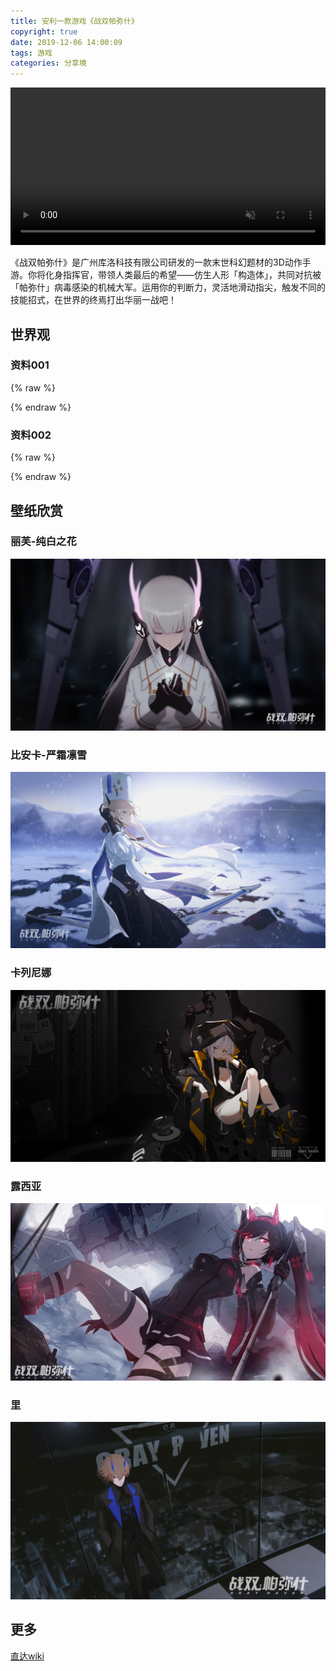 ```yaml
---
title: 安利一款游戏《战双帕弥什》
copyright: true
date: 2019-12-06 14:00:09
tags: 游戏
categories: 分享境
---
```


<video src="http://cdnstatic.kurogame.com/pns/2.0/images/video1.mp4" autoplay="autoplay" muted="muted" id="video" loop="loop" style="width:100%"></video>


《战双帕弥什》是广州库洛科技有限公司研发的一款末世科幻题材的3D动作手游。你将化身指挥官，带领人类最后的希望——仿生人形「构造体」，共同对抗被「帕弥什」病毒感染的机械大军。运用你的判断力，灵活地滑动指尖，触发不同的技能招式，在世界的终焉打出华丽一战吧！

<!--more-->

## 世界观

### 资料001

{% raw %}
<div id="player-1"></div>
<script type="text/javascript">
new DPlayer({
    container: document.getElementById('player-1'),
    video: {
        url: 'http://video.zspns.kurogame.com/hd/2f317626420f4cf99f6d8ec4c2b17568.mp4',
        pic: 'http://cdnimg02.kurogame.com/M00/14/82/ChpCl13nYT2ELg1_AAAAAKugTRY122.jpg'
    },
});
</script>
{% endraw %}


### 资料002

{% raw %}
<div id="player-2"></div>
<script type="text/javascript">
new DPlayer({
    container: document.getElementById('player-2'),
    video: {
        url: 'http://video.zspns.kurogame.com/hd/2f317626420f4cf99f6d8ec4c2b17568.mp4',
        pic: 'http://cdnimg01.kurogame.com/M00/14/82/ChpCl13nao2EPxARAAAAABXzQNo687.jpg'
    },
});
</script>
{% endraw %}


## 壁纸欣赏

### 丽芙-纯白之花

![丽芙-纯白之花](/images/post/pns-5.jpg)

### 比安卡-严霜凛雪

![比安卡-严霜凛雪](/images/post/pns-4.jpg)

### 卡列尼娜

![卡列尼娜](/images/post/pns-1.jpg)

### 露西亚

![露西亚](/images/post/pns-2.jpg)

### 里

![里](/images/post/pns-3.jpg)


## 更多 

[直达wiki](https://wiki.biligame.com/zspms/)

